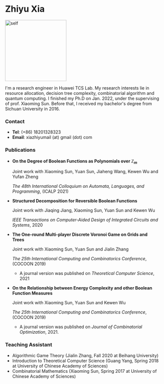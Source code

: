 <head>
    <script src="https://cdn.mathjax.org/mathjax/latest/MathJax.js?config=TeX-AMS-MML_HTMLorMML" type="text/javascript"></script>
    <script type="text/x-mathjax-config">
        MathJax.Hub.Config({
            tex2jax: {
            skipTags: ['script', 'noscript', 'style', 'textarea', 'pre'],
            inlineMath: [['$','$']]
            }
        });
    </script>
</head>

# Zhiyu Xia

<img src="https://s13ashell.github.io/img/self.png" width = "200" alt="self" />

I'm a research engineer in Huawei TCS Lab. My research interests lie in resource allocation, decision tree complexity, combinatorial algorithm and quantum computing. I finished my Ph.D on Jan. 2022, under the supervising of prof. Xiaoming Sun. Before that, I received my bachelor's degree from Sichuan University in 2016.  

### Contact

- **Tel**: (+86) 18201328323
- **Email**: xiazhiyumail (at) gmail (dot) com

### Publications

- **On the Degree of Boolean Functions as Polynomials over $\mathbb Z_m$**

  Joint work with Xiaoming Sun, Yuan Sun, Jiaheng Wang, Kewen Wu and Yufan Zheng

  *The 48th International Colloquium on Automata, Languages, and Programming*, (ICALP 2021)

  

- **Structured Decomposition for Reversible Boolean Functions**

  Joint work with Jiaqing Jiang, Xiaoming Sun, Yuan Sun and Kewen Wu

  *IEEE Transactions on Computer-Aided Design of Integrated Circuits and Systems*, 2020

  

- **The One-round Multi-player Discrete Voronoi Game on Grids and Trees**

  Joint work with Xiaoming Sun, Yuan Sun and Jialin Zhang

  *The 25th International Computing and Combinatorics Conference*, (COCOON 2019)

  - A journal version was published on *Theoretical Computer Science*, 2021

  

- **On the Relationship between Energy Complexity and other Boolean Function Measures**

  Joint work with Xiaoming Sun, Yuan Sun and Kewen Wu

  *The 25th International Computing and Combinatorics Conference*, (COCOON 2019)

  - A journal version was published on *Journal of Combinatorial Optimization*, 2021.

### Teaching Assistant

- Algorithmic Game Theory (Jialin Zhang, Fall 2020 at Beihang University)
- Introduction to Theoretical Computer Science (Guang Yang, Spring 2018 at University of Chinese Academy of Sciences)
- Combinatorial Mathematics (Xiaoming Sun, Spring 2017 at University of Chinese Academy of Sciences)
